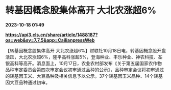 # 转基因概念股集体高开 大北农涨超6%

**2023-10-18 01:49**

**https://api3.cls.cn/share/article/1488187?os=web&sv=7.7.5&app=CailianpressWeb**

【转基因概念股集体高开 大北农涨超6%】财联社10月18日电，转基因概念股开盘活跃，大北农涨超6%，隆平高科涨超5%，登海种业、丰乐种业、神农科技、荃银高科等高开。消息面上，10月17日，农业农村部发布《关于第五届国家农作物品种审定委员会第四次审定会议初审通过品种的公示》，品种审定会议将初审通过的转基因玉米、大豆品种及相关信息予以公示。37个转基因玉米品种、14个转基因大豆品种通过初审。